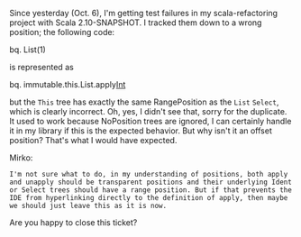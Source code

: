 Since yesterday (Oct. 6), I'm getting test failures in my scala-refactoring project with Scala 2.10-SNAPSHOT. I tracked them down to a wrong position; the following code:

bq. List(1)

is represented as

bq. immutable.this.List.apply[Int](1)

but the `This` tree has exactly the same RangePosition as the `List` `Select`, which is clearly incorrect.
Oh, yes, I didn't see that, sorry for the duplicate. It used to work because NoPosition trees are ignored, I can certainly handle it in my library if this is the expected behavior. But why isn't it an offset position? That's what I would have expected.

Mirko:
```
I'm not sure what to do, in my understanding of positions, both apply and unapply should be transparent positions and their underlying Ident or Select trees should have a range position. But if that prevents the IDE from hyperlinking directly to the definition of apply, then maybe we should just leave this as it is now.
```

Are you happy to close this ticket?
